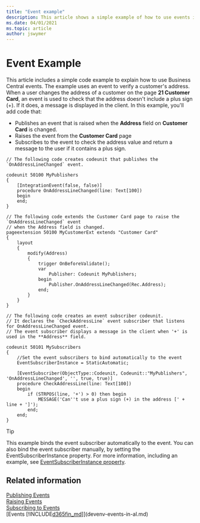 ```yaml
---
title: "Event example"
description: This article shows a simple example of how to use events in Business Central.
ms.date: 04/01/2021
ms.topic: article
author: jswymer
---
```


# Event Example

This article includes a simple code example to explain how to use Business Central events. The example uses an event to verify a customer's address. When a user changes the address of a customer on the page **21 Customer Card**, an event is used to check that the address doesn't include a plus sign (+). If it does, a message is displayed in the client. In this example, you'll add code that:

- Publishes an event that is raised when the **Address** field on **Customer Card** is changed.
- Raises the event from the **Customer Card** page
- Subscribes to the event to check the address value and return a message to the user if it contains a plus sign.


```AL
// The following code creates codeunit that publishes the `OnAddressLineChanged` event.

codeunit 50100 MyPublishers
{
    [IntegrationEvent(false, false)]
    procedure OnAddressLineChanged(line: Text[100])
    begin
    end;
}

// The following code extends the Customer Card page to raise the `OnAddressLineChanged` event
// when the Address field is changed.
pageextension 50100 MyCustomerExt extends "Customer Card"
{
    layout
    {
        modify(Address)
        {
            trigger OnBeforeValidate();
            var
                Publisher: Codeunit MyPublishers;
            begin
                Publisher.OnAddressLineChanged(Rec.Address);
            end;
        }
    }
}

// The following code creates an event subscriber codeunit.
// It declares the `CheckAddressLine` event subscriber that listens for OnAddressLineChanged event.
// The event subscriber displays a message in the client when '+' is used in the **Address** field.

codeunit 50101 MySubscribers
{
    //Set the event subscribers to bind automatically to the event
    EventSubscriberInstance = StaticAutomatic;

    [EventSubscriber(ObjectType::Codeunit, Codeunit::"MyPublishers", 'OnAddressLineChanged', '', true, true)]
    procedure CheckAddressLine(line: Text[100])
    begin
        if (STRPOS(line, '+') > 0) then begin
            MESSAGE('Can''t use a plus sign (+) in the address [' + line + ']');
        end;
    end;
}
```

> [!TIP]
> This example binds the event subscriber automatically to the event. You can also bind the event subscriber manually, by setting the EventSubscriberInstance property. For more information, including an example, see [EventSubscriberInstance property](properties/devenv-eventsubscriberinstance-property.md#example).


## Related information

[Publishing Events](devenv-publishing-events.md)   
[Raising Events](devenv-raising-events.md)   
[Subscribing to Events](devenv-subscribing-to-events.md)   
[Events [!INCLUDE[d365fin_md](includes/d365fin_md.md)]](devenv-events-in-al.md)   
